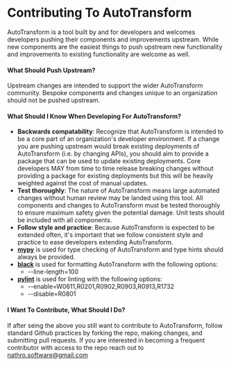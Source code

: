 # Contributing To AutoTransform

AutoTransform is a tool built by and for developers and welcomes developers pushing their components and improvements upstream. While new components are the easiest things to push upstream new functionality and improvements to existing functionality are welcome as well.

#### What Should Push Upstream?

Upstream changes are intended to support the wider AutoTransform community. Bespoke components and changes unique to an organization should not be pushed upstream.

#### What Should I Know When Developing For AutoTransform?

- **Backwards compatability**: Recognize that AutoTransform is intended to be a core part of an organization's developer environment. If a change you are pushing upstream would break existing deployments of AutoTransform (i.e. by changing APIs), you should aim to provide a package that can be used to update existing deployments. Core developers MAY from time to time release breaking changes without providing a package for existing deployments but this will be heavily weighted against the cost of manual updates.
- **Test thoroughly**: The nature of AutoTransform means large automated changes without human review may be landed using this tool. All components and changes to AutoTransform must be tested thoroughly to ensure maximum safety given the potential damage. Unit tests should be included with all components.
- **Follow style and practice**: Because AutoTransform is expected to be extended often, it's important that we follow consistent style and practice to ease developers extending AutoTransform.
 - [**mypy**](https://pypi.org/project/mypy/) is used for type checking of AutoTransform and type hints should always be provided. 
 - [**black**](https://pypi.org/project/black/) is used for formatting AutoTransform with the following options:
   - --line-length=100
 - [**pylint**](https://pypi.org/project/pylint/) is used for linting with the following options:
   - --enable=W0611,R0201,R0902,R0903,R0913,R1732
   - --disable=R0801

#### I Want To Contribute, What Should I Do?

If after seing the above you still want to contribute to AutoTransform, follow standard Github practices by forking the repo, making changes, and submitting pull requests. If you are interested in becoming a frequent contributor with access to the repo reach out to nathro.software@gmail.com